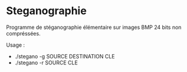 Steganographie
==============

Programme de stéganographie élémentaire sur images BMP 24 bits non compréssées.

Usage :

* ./stegano -g SOURCE DESTINATION CLE
* ./stegano -r SOURCE CLE
